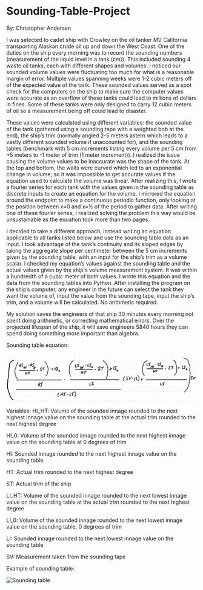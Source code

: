 # Sounding-Table-Project
By: Christopher Andersen

I was selected to cadet ship with Crowley on the oil tanker MV California transporting Alaskan crude oil up and down the West Coast. One of the duties on the ship every morning was to record the sounding numbers (measurement of the liquid level in a tank (cm)). This included sounding 4 waste oil tanks, each with different shapes and volumes. I noticed our sounded volume values were fluctuating too much for what is a reasonable margin of error. Multiple values spanning weeks were 1-2 cubic meters off of the expected value of the tank. These sounded values served as a spot check for the computers on the ship to make sure the computer values were accurate as an overflow of these tanks could lead to millions of dollars in fines. Some of these tanks were only designed to carry 12 cubic meters of oil so a measurement being off could lead to disaster. 

These values were calculated using different variables: the sounded value of the tank (gathered using a sounding tape with a weighted bob at the end), the ship’s trim (normally angled 2-5 meters astern which leads to a vastly different sounded volume if unaccounted for), and the sounding tables (benchmark with 5 cm increments listing every volume per 5 cm from +5 meters to -1 meter of trim (1 meter increment)). I realized the issue causing the volume values to be inaccurate was the shape of the tank. At the top and bottom, the walls were curved which led to an exponential change in volume; so it was impossible to get accurate values if the equation used to calculate the volume was linear. After realizing this, I wrote a fourier series for each tank with the values given in the sounding table as discrete inputs to create an equation for the volume. I mirrored the equation around the endpoint to make a continuous periodic function, only looking at the position between x=0 and x=½ of the period to gather data. After writing one of these fourier series, I realized solving the problem this way would be unsustainable as the equation took more than two pages. 

I decided to take a different approach, instead writing an equation applicable to all tanks listed below and use the sounding table data as an input. I took advantage of the tank’s continuity and its sloped edges by taking the aggregate slope per centimeter between the 5 cm increments given by the sounding table, with an input for the ship’s trim as a volume scalar. I checked my equation’s values against the sounding table and the actual values given by the ship's volume measurement system. It was within a hundredth of a cubic meter of both values. I wrote this equation and the data from the sounding tables into Python. After installing the program on the ship’s computer, any engineer in the future can select the tank they want the volume of, input the value from the sounding tape, input the ship’s trim, and a volume will be calculated. No arithmetic required. 

My solution saves the engineers of that ship 30 minutes every morning not spent doing arithmetic, or correcting mathematical errors. Over the projected lifespan of the ship, it will save engineers 5840 hours they can spend doing something more important than algebra.

Sounding table equation:

![Sounding table equation](/images/IMG_0107.jpg "Sounding table equation")


Variables:
HI_HT: Volume of the sounded innage rounded to the next highest innage value on the sounding table at the actual trim rounded to the next highest degree

HI_0: Volume of the sounded innage rounded to the next highest innage value on the sounding table at 0 degrees of trim

HI: Sounded innage rounded to the next highest innage value on the sounding table

HT: Actual trim rounded to the next highest degree

ST: Actual trim of the ship

LI_HT: Volume of the sounded innage rounded to the next lowest innage value on the sounding table at the actual trim rounded to the next highest degree

LI_0: Volume of the sounded innage rounded to the next lowest innage value on the sounding table, 0 degrees of trim

LI: Sounded innage rounded to the next lowest innage value on the sounding table

SV: Measurement taken from the sounding tape

Example of sounding table:

![Sounding table](/images/Sounding-table.png "Sounding table")
